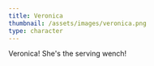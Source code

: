 ```yaml
---
title: Veronica
thumbnail: /assets/images/veronica.png
type: character
---
```

Veronica! She's the serving wench!

